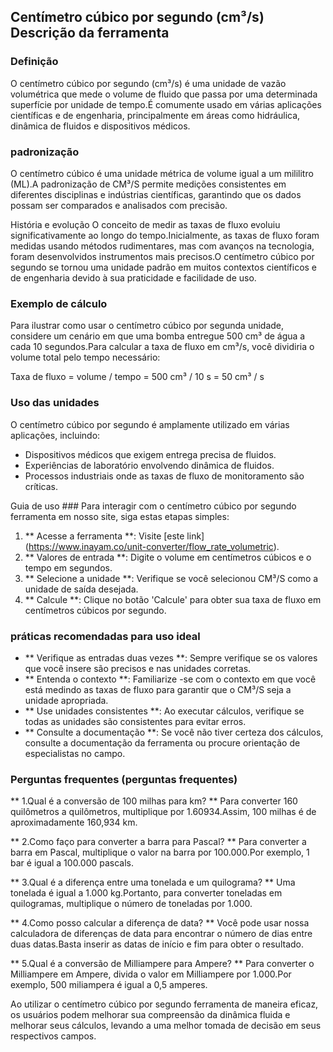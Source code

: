 ## Centímetro cúbico por segundo (cm³/s) Descrição da ferramenta

### Definição
O centímetro cúbico por segundo (cm³/s) é uma unidade de vazão volumétrica que mede o volume de fluido que passa por uma determinada superfície por unidade de tempo.É comumente usado em várias aplicações científicas e de engenharia, principalmente em áreas como hidráulica, dinâmica de fluidos e dispositivos médicos.

### padronização
O centímetro cúbico é uma unidade métrica de volume igual a um mililitro (ML).A padronização de CM³/S permite medições consistentes em diferentes disciplinas e indústrias científicas, garantindo que os dados possam ser comparados e analisados ​​com precisão.

História e evolução
O conceito de medir as taxas de fluxo evoluiu significativamente ao longo do tempo.Inicialmente, as taxas de fluxo foram medidas usando métodos rudimentares, mas com avanços na tecnologia, foram desenvolvidos instrumentos mais precisos.O centímetro cúbico por segundo se tornou uma unidade padrão em muitos contextos científicos e de engenharia devido à sua praticidade e facilidade de uso.

### Exemplo de cálculo
Para ilustrar como usar o centímetro cúbico por segunda unidade, considere um cenário em que uma bomba entregue 500 cm³ de água a cada 10 segundos.Para calcular a taxa de fluxo em cm³/s, você dividiria o volume total pelo tempo necessário:

Taxa de fluxo = volume / tempo = 500 cm³ / 10 s = 50 cm³ / s

### Uso das unidades
O centímetro cúbico por segundo é amplamente utilizado em várias aplicações, incluindo:
- Dispositivos médicos que exigem entrega precisa de fluidos.
- Experiências de laboratório envolvendo dinâmica de fluidos.
- Processos industriais onde as taxas de fluxo de monitoramento são críticas.

Guia de uso ###
Para interagir com o centímetro cúbico por segundo ferramenta em nosso site, siga estas etapas simples:
1. ** Acesse a ferramenta **: Visite [este link] (https://www.inayam.co/unit-converter/flow_rate_volumetric).
2. ** Valores de entrada **: Digite o volume em centímetros cúbicos e o tempo em segundos.
3. ** Selecione a unidade **: Verifique se você selecionou CM³/S como a unidade de saída desejada.
4. ** Calcule **: Clique no botão 'Calcule' para obter sua taxa de fluxo em centímetros cúbicos por segundo.

### práticas recomendadas para uso ideal
- ** Verifique as entradas duas vezes **: Sempre verifique se os valores que você insere são precisos e nas unidades corretas.
- ** Entenda o contexto **: Familiarize -se com o contexto em que você está medindo as taxas de fluxo para garantir que o CM³/S seja a unidade apropriada.
- ** Use unidades consistentes **: Ao executar cálculos, verifique se todas as unidades são consistentes para evitar erros.
- ** Consulte a documentação **: Se você não tiver certeza dos cálculos, consulte a documentação da ferramenta ou procure orientação de especialistas no campo.

### Perguntas frequentes (perguntas frequentes)

** 1.Qual é a conversão de 100 milhas para km? **
Para converter 160 quilômetros a quilômetros, multiplique por 1.60934.Assim, 100 milhas é de aproximadamente 160,934 km.

** 2.Como faço para converter a barra para Pascal? **
Para converter a barra em Pascal, multiplique o valor na barra por 100.000.Por exemplo, 1 bar é igual a 100.000 pascals.

** 3.Qual é a diferença entre uma tonelada e um quilograma? **
Uma tonelada é igual a 1.000 kg.Portanto, para converter toneladas em quilogramas, multiplique o número de toneladas por 1.000.

** 4.Como posso calcular a diferença de data? **
Você pode usar nossa calculadora de diferenças de data para encontrar o número de dias entre duas datas.Basta inserir as datas de início e fim para obter o resultado.

** 5.Qual é a conversão de Milliampere para Ampere? **
Para converter o Milliampere em Ampere, divida o valor em Milliampere por 1.000.Por exemplo, 500 miliampera é igual a 0,5 amperes.

Ao utilizar o centímetro cúbico por segundo ferramenta de maneira eficaz, os usuários podem melhorar sua compreensão da dinâmica fluida e melhorar seus cálculos, levando a uma melhor tomada de decisão em seus respectivos campos.